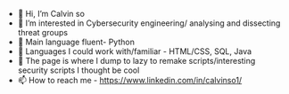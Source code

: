 - 👋 Hi, I’m Calvin so
- 👀 I’m interested in Cybersecurity engineering/ analysing and dissecting threat groups
- 🌱 Main language fluent- Python 
- 👀 Languages I could work with/familiar - HTML/CSS, SQL, Java 
- 💞️ The page is where I dump to lazy to remake scripts/interesting security scripts I thought be cool
- 📫 How to reach me - https://www.linkedin.com/in/calvinso1/

<!---
hokman0414/hokman0414 is a ✨ special ✨ repository because its `README.md` (this file) appears on your GitHub profile.
You can click the Preview link to take a look at your changes.
--->
